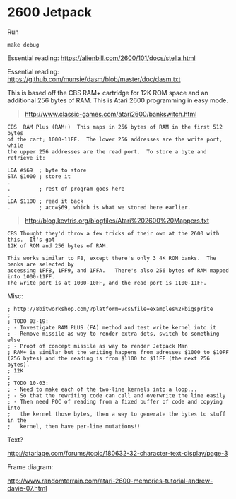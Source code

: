 # 2600 Jetpack

Run

```
make debug
```

Essential reading: https://alienbill.com/2600/101/docs/stella.html

Essential reading: https://github.com/munsie/dasm/blob/master/doc/dasm.txt 

This is based off the CBS RAM+ cartridge for 12K ROM space and an additional 256
bytes of RAM. This is Atari 2600 programming in easy mode.

> http://www.classic-games.com/atari2600/bankswitch.html
```
CBS  RAM Plus (RAM+)  This maps in 256 bytes of RAM in the first 512 bytes
of the cart; 1000-11FF.  The lower 256 addresses are the write port, while
the upper 256 addresses are the read port.  To store a byte and retrieve it:

LDA #$69  ; byte to store
STA $1000 ; store it
.
.         ; rest of program goes here
.
LDA $1100 ; read it back
.         ; acc=$69, which is what we stored here earlier.
```

> http://blog.kevtris.org/blogfiles/Atari%202600%20Mappers.txt
```
CBS Thought they'd throw a few tricks of their own at the 2600 with this.  It's got
12K of ROM and 256 bytes of RAM.

This works similar to F8, except there's only 3 4K ROM banks.  The banks are selected by
accessing 1FF8, 1FF9, and 1FFA.   There's also 256 bytes of RAM mapped into 1000-11FF.
The write port is at 1000-10FF, and the read port is 1100-11FF.
```

Misc:

```
; http://8bitworkshop.com/?platform=vcs&file=examples%2Fbigsprite
;
; TODO 03-19:
; - Investigate RAM PLUS (FA) method and test write kernel into it
; - Remove missile as way to render extra dots, switch to something else
; - Proof of concept missile as way to render Jetpack Man
; RAM+ is similar but the writing happens from adresses $1000 to $10FF (256 bytes) and the reading is from $1100 to $11FF (the next 256 bytes).
; 12K
;
; TODO 10-03:
; - Need to make each of the two-line kernels into a loop...
; - So that the rewriting code can call and overwrite the line easily
; - Then need POC of reading from a fixed buffer of code and copying into
;   the kernel those bytes, then a way to generate the bytes to stuff in the
;   kernel, then have per-line mutations!!
```

Text?

http://atariage.com/forums/topic/180632-32-character-text-display/page-3

Frame diagram:

http://www.randomterrain.com/atari-2600-memories-tutorial-andrew-davie-07.html

